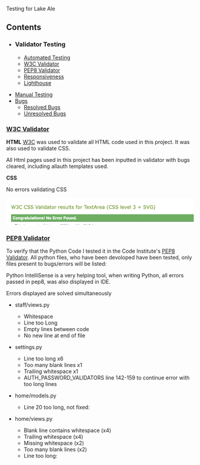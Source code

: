 Testing for Lake Ale 


## Contents

- ### Validator Testing
    * [Automated Testing](#automated-testing)
    * [W3C Validator](#w3c-validator)
    * [PEP8 Validator](#pep8-validator)
    * [Responsiveness](#responsiveness)
    * [Lighthouse](#lighthouse)
* [Manual Testing](#manual-testing)
* [Bugs](#bugs)
  * [Resolved Bugs](#resolved-bugs)
  * [Unresolved Bugs](#unresolved-bugs)



### [W3C Validator](#w3c-validator)

**HTML**
[W3C](https://validator.w3.org/) was used to validate all HTML code used in this project. It was also used to validate CSS.

All Html pages used in this project has been inputted in validator with bugs cleared, including allauth templates used.

**CSS**

No errors validating CSS

![CSS Validation](/docs/testing/css.png)

### [PEP8 Validator](#pep8validator)

To verify that the Python Code  I tested it in the Code Institute's [PEP8 Validator](https://pep8ci.herokuapp.com/). All python files, who have been devoloped have been tested, only files present to bugs/errors will be listed: 

Python IntelliSense is a very helping tool, when writing Python, all errors passed in pep8, was also displayed in IDE.

Errors displayed are solved simultaneously


- staff/views.py 
  - Whitespace
  - Line too Long
  - Empty lines between code
  - No new line at end of file

- settings.py
  - Line too long x6
  - Too many blank lines x1
  - Trailing whitespace x1
  - AUTH_PASSWORD_VALIDATORS line 142-159 to continue error with too long lines

- home/models.py
  - Line 20 too long, not fixed:

- home/views.py
  - Blank line contains whitespace (x4)
  - Trailing whitespace (x4)
  - Missing whitespace (x2)
  - Too many blank lines (x2)
  - Line too long: 



